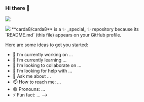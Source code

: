 ### Hi there 👋
<a href="버튼을 눌렀을 때 이동할 링크" target="_blank"><img src="https://img.shields.io/badge/reactos-#61DAFB?style=뱃지모양&logo=로고&logoColor=white"/></a>

<img src="https://img.shields.io/badge/Python-3776AB?style=for-the-badge&logo=Python&logoColor=white">
**carda8/carda8** is a ✨ _special_ ✨ repository because its `README.md` (this file) appears on your GitHub profile.

Here are some ideas to get you started:

- 🔭 I’m currently working on ...
- 🌱 I’m currently learning ...
- 👯 I’m looking to collaborate on ...
- 🤔 I’m looking for help with ...
- 💬 Ask me about ...
- 📫 How to reach me: ...
- 😄 Pronouns: ...
- ⚡ Fun fact: ...
-->
